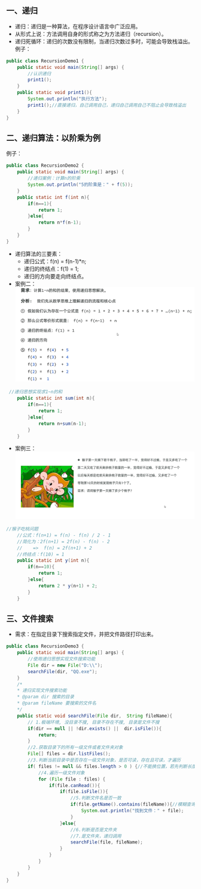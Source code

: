 ## 一、递归
* 递归：递归是一种算法，在程序设计语言中广泛应用。
* 从形式上说：方法调用自身的形式称之为方法递归（recursion）。
* 递归死循环：递归的次数没有限制，当递归次数过多时，可能会导致栈溢出。
例子：
```java
public class RecursionDemo1 {
    public static void main(String[] args) {
        //认识递归
        print1();
    }
    public static void print1(){
        System.out.println("执行方法");
        print1();//直接递归，自己调用自己，递归自己调用自己不阻止会导致栈溢出
    }
}
```
## 二、递归算法：以阶乘为例
例子：
```java
public class RecursionDemo2 {
    public static void main(String[] args) {
        //递归案例：计算n的阶乘
        System.out.println("5的阶乘是：" + f(5));
    }
    public static int f(int n){
        if(n==1){
            return 1;
        }else{
            return n*f(n-1);
        }
    }
}
```
* 递归算法的三要素：
  * 递归公式：f(n) = f(n-1)*n;
  * 递归的终结点：f(1) = 1;
  * 递归的方向要走向终结点。
* 案例二：
 ![1747414132263](image/递归/1747414132263.png)
```java
 //递归思想实现求1~n的和
    public static int sum(int n){
        if(n==1){
            return 1;
        }else{
            return n+sum(n-1);
        }
    }
```
* 案例三：
 ![1747414321445](image/递归/1747414321445.png)
```java
//猴子吃桃问题
    //公式：f(n+1) = f(n) - f(n) / 2 - 1
    //简化为：2f(n+1) = 2f(n) - f(n) - 2
    //    =>  f(n) = 2f(n+1) + 2
    //终结点：f(10) = 1
    public static int y(int n){
        if(n==10){
            return 1;
        }else{
            return 2 * y(n+1) + 2;
        }
    }
```
## 三、文件搜索
* 需求：在指定目录下搜索指定文件，并把文件路径打印出来。
```java
public class RecursionDemo3 {
    public static void main(String[] args) {
        //使用递归思想实现文件搜索功能
        File dir = new File("D:\\");
        searchFile(dir, "QQ.exe");
    }
    /*
    * 递归实现文件搜索功能
    * @param dir 搜索的目录
    * @param fileName 要搜索的文件名
    */
    public static void searchFile(File dir,  String fileName){
        // 1.极端环境, 没目录不搜, 目录不存在不搜, 目录是文件不搜
        if(dir == null || !dir.exists() ||  dir.isFile()){
            return;
        }
        //2.获取目录下的所有一级文件或者文件夹对象
        File[] files = dir.listFiles();
        //3.判断当前目录中是否存在一级文件对象，是否可读，存在且可读，才遍历
        if( files != null && files.length > 0 ) {//不能换位置，若先判断长度是否大于零会报空指针异常
            //4.遍历一级文件对象
            for (File file : files) {
                if(file.canRead()){
                    if(file.isFile()){
                        //5.判断文件名是否一致
                        if(file.getName().contains(fileName)){//模糊查询
                            System.out.println("找到文件：" + file);
                        }
                    }else{
                        //6.判断是否是文件夹
                        //7.是文件夹，递归调用
                        searchFile(file, fileName);
                    }
                }
            }
        }
    }
}
```